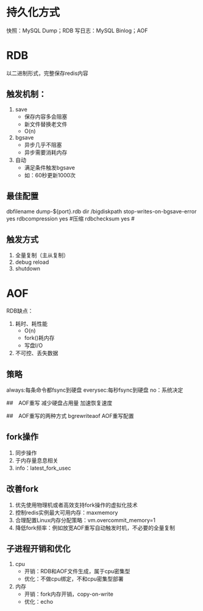 # 持久化方式
快照：MySQL Dump；RDB
写日志：MySQL Binlog；AOF

# RDB
以二进制形式，完整保存redis内容

## 触发机制：
1. save
	- 保存内容多会阻塞
	- 新文件替换老文件
	- O(n)
2. bgsave
	- 异步几乎不阻塞
	- 异步需要消耗内存
3. 自动
	- 满足条件触发bgsave
	- 如：60秒更新1000次

## 最佳配置
dbfilename dump-${port}.rdb
dir /bigdiskpath
stop-writes-on-bgsave-error yes
rdbcompression yes #压缩
rdbchecksum yes #

## 触发方式
1. 全量复制（主从复制）
2. debug reload
3. shutdown

# AOF
RDB缺点：
1. 耗时、耗性能
	- O(n)
	- fork()耗内存
	- 写盘I/O
2. 不可控、丢失数据

## 策略
always:每条命令都fsync到硬盘
everysec:每秒fsync到硬盘
no：系统决定

##　AOF重写
减少硬盘占用量
加速恢复速度

##　AOF重写的两种方式
bgrewriteaof
AOF重写配置

## fork操作
1. 同步操作
2. 于内存量息息相关
3. info：latest_fork_usec

## 改善fork
1. 优先使用物理机或者高效支持fork操作的虚拟化技术
2. 控制redis实例最大可用内存：maxmemory
3. 合理配置Linux内存分配策略：vm.overcommit_memory=1
4. 降低fork频率：例如放宽AOF重写自动触发时机，不必要的全量复制

## 子进程开销和优化
1. cpu
	- 开销：RDB和AOF文件生成，属于cpu密集型
	- 优化：不做cpu绑定，不和cpu密集型部署
2. 内存
	- 开销：fork内存开销，copy-on-write
	- 优化：echo 

